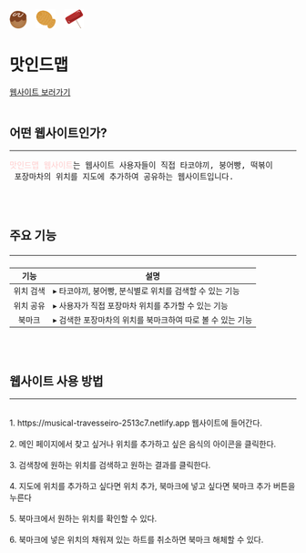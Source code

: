 <img src="img/header_takoyakki-sm.png" width="30px">&nbsp;&nbsp;&nbsp;
<img src="img/header_fishbread-sm.png" width="35px">&nbsp;&nbsp;&nbsp;
<img src="img/header_tteokbokki-sm.png" width="33px">
# 맛인드맵

<a href="https://musical-travesseiro-2513c7.netlify.app">웹사이트 보러가기</a>
<br><br>

## 어떤 웹사이트인가?
<hr>
<pre><span style="color:#FFCCCC">맛인드맵 웹사이트</span>는 웹사이트 사용자들이 직접 타코야끼, 붕어빵, 떡볶이 <br> 포장마차의 위치를 지도에 추가하여 공유하는 웹사이트입니다.</pre>

<br><br>

## 주요 기능 <hr>
|기능|설명|
|:--:|--|
|위치 검색|▸ 타코야끼, 붕어빵, 분식별로 위치를 검색할 수 있는 기능| 
|위치 공유|▸ 사용자가 직접 포장마차 위치를 추가할 수 있는 기능|
|북마크|▸ 검색한 포장마차의 위치를 북마크하여 따로 볼 수 있는 기능|

<br><br>

## 웹사이트 사용 방법
<hr><br>
1.  <a>https://musical-travesseiro-2513c7.netlify.app</a> 웹사이트에 들어간다.<br><br>
2. 메인 페이지에서 찾고 싶거나 위치를 추가하고 싶은 음식의 아이콘을 클릭한다.<br><br>
3. 검색창에 원하는 위치를 검색하고 원하는 결과를 클릭한다.<br><br>
4. 지도에 위치를 추가하고 싶다면 위치 추가, 북마크에 넣고 싶다면 북마크 추가 버튼을 누른다<br><br>
5. 북마크에서 원하는 위치를 확인할 수 있다.<br><br>
6. 북마크에 넣은 위치의 채워져 있는 하트를 취소하면 북마크 해체할 수 있다.